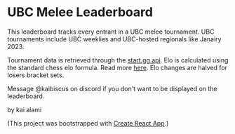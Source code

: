 # UBC Melee Leaderboard

This leaderboard tracks every entrant in a UBC melee tournament. UBC tournaments include UBC weeklies and UBC-hosted regionals like Janairy 2023.  

Tournament data is retrieved through the [start.gg api](https://developer.start.gg/docs/intro/). Elo is calculated using the standard chess elo formula. Read more [here](https://stanislav-stankovic.medium.com/elo-rating-system-6196cc59941e). Elo changes are halved for losers bracket sets.

Message @kaibiscus on discord if you don't want to be displayed on the leaderboard.  


by kai alami

(This project was bootstrapped with [Create React App](https://github.com/facebook/create-react-app).)

